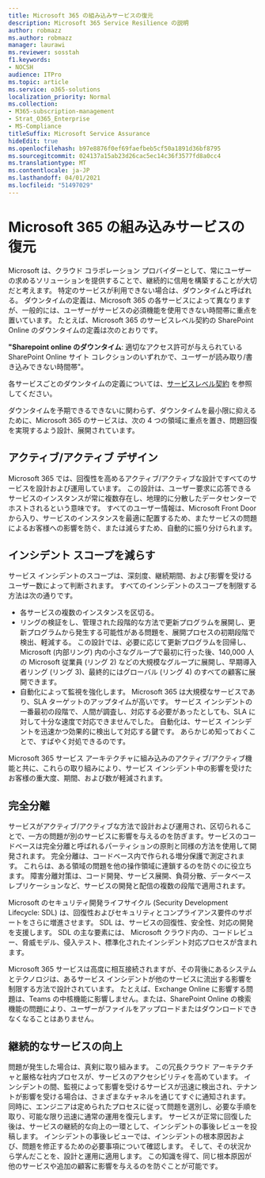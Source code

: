 ```yaml
---
title: Microsoft 365 の組み込みサービスの復元
description: Microsoft 365 Service Resilience の説明
author: robmazz
ms.author: robmazz
manager: laurawi
ms.reviewer: sosstah
f1.keywords:
- NOCSH
audience: ITPro
ms.topic: article
ms.service: o365-solutions
localization_priority: Normal
ms.collection:
- M365-subscription-management
- Strat_O365_Enterprise
- MS-Compliance
titleSuffix: Microsoft Service Assurance
hideEdit: true
ms.openlocfilehash: b97e8876f0ef69faefbeb5cf50a1891d36bf8795
ms.sourcegitcommit: 024137a15ab23d26cac5ec14c36f3577fd8a0cc4
ms.translationtype: MT
ms.contentlocale: ja-JP
ms.lasthandoff: 04/01/2021
ms.locfileid: "51497029"
---
```

# <a name="built-in-service-resiliency-in-microsoft-365"></a>Microsoft 365 の組み込みサービスの復元

Microsoft は、クラウド コラボレーション プロバイダーとして、常にユーザーの求めるソリューションを提供することで、継続的に信用を構築することが大切だと考えます。 特定のサービスが利用できない場合は、ダウンタイムと呼ばれる。 ダウンタイムの定義は、Microsoft 365 の各サービスによって異なりますが、一般的には、ユーザーがサービスの必須機能を使用できない時間帯に重点を置いています。 たとえば、Microsoft 365 のサービスレベル契約の SharePoint Online のダウンタイムの定義は次のとおりです。

**"Sharepoint online のダウンタイム**: 適切なアクセス許可が与えられている SharePoint Online サイト コレクションのいずれかで、ユーザーが読み取り/書き込みできない時間帯"。

各サービスごとのダウンタイムの定義については、[サービスレベル契約](https://www.microsoftvolumelicensing.com/DocumentSearch.aspx?Mode=3&DocumentTypeId=37) を参照してください。

ダウンタイムを予期できるできないに関わらず、ダウンタイムを最小限に抑えるために、Microsoft 365 のサービスは、次の 4 つの領域に重点を置き、問題回復を実現するよう設計、展開されています。

## <a name="activeactive-design"></a>アクティブ/アクティブ デザイン

Microsoft 365 では、回復性を高めるアクティブ/アクティブな設計ですべてのサービスを設計および運用しています。 この設計は、ユーザー要求に応答できるサービスのインスタンスが常に複数存在し、地理的に分散したデータセンターでホストされるという意味です。 すべてのユーザー情報は、Microsoft Front Door から入り、サービスのインスタンスを最適に配置するため、またサービスの問題によるお客様への影響を防ぐ、または減らすため、自動的に振り分けられます。

## <a name="reduce-incident-scope"></a>インシデント スコープを減らす

サービス インシデントのスコープは、深刻度、継続期間、および影響を受けるユーザー数によって判断されます。 すべてのインシデントのスコープを制限する方法は次の通りです。

- 各サービスの複数のインスタンスを区切る。
- リングの検証をし、管理された段階的な方法で更新プログラムを展開し、更新プログラムから発生する可能性がある問題を、展開プロセスの初期段階で検出、軽減する。 この設計では、必要に応じて更新プログラムを回帰し、Microsoft (内部リング) 内の小さなグループで最初に行った後、140,000 人の Microsoft 従業員 (リング 2) などの大規模なグループに展開し、早期導入者リング (リング 3)、最終的にはグローバル (リング 4) のすべての顧客に展開できます。
- 自動化によって監視を強化します。 Microsoft 365 は大規模なサービスであり、SLA ターゲットのアップタイムが高いです。 サービス インシデントの一番最初の段階で、人間が調査し、対応する必要があったとしても、SLA に対して十分な速度で対応できませんでした。 自動化は、サービス インシデントを迅速かつ効果的に検出して対応する鍵です。 あらかじめ知っておくことで、すばやく対処できるのです。

Microsoft 365 サービス アーキテクチャに組み込みのアクティブ/アクティブ機能と共に、これらの取り組みにより、サービス インシデント中の影響を受けたお客様の重大度、期間、および数が軽減されます。  

## <a name="fault-isolation"></a>完全分離

サービスがアクティブ/アクティブな方法で設計および運用され、区切られることで、一方の問題が別のサービスに影響を与えるのを防ぎます。サービスのコードベースは完全分離と呼ばれるパーティションの原則と同様の方法を使用して開発されます。 完全分離は、コードベース内で作られる増分保護で測定されます。 これらは、ある領域の問題を他の操作領域に連鎖するのを防ぐのに役立ちます。
障害分離対策は、コード開発、サービス展開、負荷分散、データベース レプリケーションなど、サービスの開発と配信の複数の段階で適用されます。

Microsoft のセキュリティ開発ライフサイクル (Security Development Lifecycle: SDL) は、回復性およびセキュリティとコンプライアンス要件のサポートをさらに増進させます。 SDL は、サービスの回復性、安全性、対応の開発を支援します。 SDL の主な要素には、 Microsoft クラウド内の、コードレビュー、脅威モデル、侵入テスト、標準化されたインシデント対応プロセスが含まれます。

Microsoft 365 サービスは高度に相互接続されますが、その背後にあるシステムとテクノロジは、あるサービス インシデントが他のサービスに流出する影響を制限する方法で設計されています。 たとえば、Exchange Online に影響する問題は、Teams の中核機能に影響しません。または、SharePoint Online の検索機能の問題により、ユーザーがファイルをアップロードまたはダウンロードできなくなることはありません。

## <a name="continuous-service-improvement"></a>継続的なサービスの向上

問題が発生した場合は、真剣に取り組みます。 この冗長クラウド アーキテクチャと厳格な社内プロセスが、サービスのアクセシビリティを高めています。 インシデントの間、監視によって影響を受けるサービスが迅速に検出され、テナントが影響を受ける場合は、さまざまなチャネルを通じてすぐに通知されます。 同時に、エンジニアは定められたプロセスに従って問題を選別し、必要な手順を取り、可能な限り迅速に通常の運用を復元します。 サービスが正常に回復した後は、サービスの継続的な向上の一環として、インシデントの事後レビューを投稿します。 インシデントの事後レビューでは、インシデントの根本原因および、問題を修正するための必要事項について確認します。 そして、その状況から学んだことを、設計と運用に適用します。 この知識を得て、同じ根本原因が他のサービスや追加の顧客に影響を与えるのを防ぐことが可能です。

